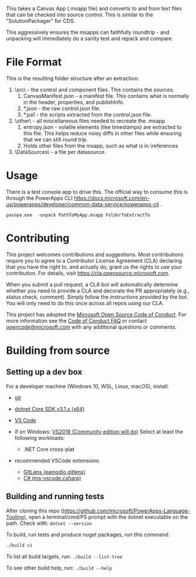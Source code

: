 
This takes a Canvas App (.msapp file) and converts to and from text files that can be checked into source control.
This is similar to the "SolutionPackager" for CDS.

This aggressively ensures the msapps can faithfully roundtrip - and unpacking will immediately do a sanity test and repack and compare.

# File Format

This is the resulting folder structure after an extraction:

1. \src\ - the control and component files. This contains the sources.
   1. CanvasManifest.json - a manifest file. This contains what is normally in the header, properties, and publishInfo.
   2. *.json - the raw control.json file.
   3. *.pa1 - the scripts extracted from the control.json file.
1. \other\ - all miscellaneous files needed to recreate the .msapp
   1. entropy.json - volatile elements (like timestamps) are extracted to this file. This helps reduce noisy diffs in other files while ensuring that we can still round trip.
   2. Holds other files from the msapp, such as what is in \references
1. \DataSources\ - a file per datasource.


# Usage
There is a test console app to drive this. The official way to consume this is through the PowerApps CLI https://docs.microsoft.com/en-us/powerapps/developer/common-data-service/powerapps-cli .

```
pasopa.exe  -unpack PathToMyApp.msapp FolderToExtractTo
```



# Contributing

This project welcomes contributions and suggestions.  Most contributions require you to agree to a
Contributor License Agreement (CLA) declaring that you have the right to, and actually do, grant us
the rights to use your contribution. For details, visit https://cla.opensource.microsoft.com.

When you submit a pull request, a CLA bot will automatically determine whether you need to provide
a CLA and decorate the PR appropriately (e.g., status check, comment). Simply follow the instructions
provided by the bot. You will only need to do this once across all repos using our CLA.

This project has adopted the [Microsoft Open Source Code of Conduct](https://opensource.microsoft.com/codeofconduct/).
For more information see the [Code of Conduct FAQ](https://opensource.microsoft.com/codeofconduct/faq/) or
contact [opencode@microsoft.com](mailto:opencode@microsoft.com) with any additional questions or comments.

# Building from source

## Setting up a dev box

For a developer machine (Windows 10, WSL, Linux, macOS), install:

- [git](https://git-scm.com/downloads)
- [dotnet Core SDK v3.1.x (x64)](https://dotnet.microsoft.com/download/dotnet-core/3.1)
- [VS Code](https://code.visualstudio.com/Download)
- if on Windows: [VS2019 (Community edition will do)](https://visualstudio.microsoft.com/downloads/)
    Select at least the following workloads:
  - .NET Core cross-plat

- recommended VSCode extensions:
  - [GitLens (eamodio.gitlens)](https://github.com/eamodio/vscode-gitlens)
  - [C# (ms-vscode.csharp)](https://github.com/OmniSharp/omnisharp-vscode)

## Building and running tests

After cloning this repo (https://github.com/microsoft/PowerApps-Language-Tooling), open a terminal/cmd/PS prompt with the
dotnet executable on the path. Check with: ```dotnet --version ```

To build, run tests and produce nuget packages, run this command:

```bash
./build ci
```

To list all build targets, run: ```./build --list-tree```

To see other build help, run: ```./build --help```
